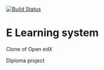 [![Build Status](https://travis-ci.org/Cybran111/Learning-system.svg?branch=master)](https://travis-ci.org/Cybran111/Learning-system)

E Learning system
=================
Clone of Open edX

Diploma project
